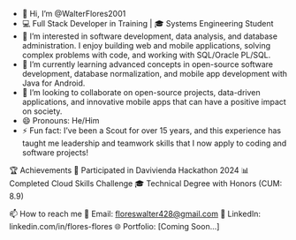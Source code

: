 - 👋 Hi, I’m @WalterFlores2001
- 💻 Full Stack Developer in Training | 🎓 Systems Engineering Student
- 👀 I’m interested in software development, data analysis, and database administration. I enjoy building web and mobile applications, solving complex problems with code, and working with SQL/Oracle PL/SQL.
- 🌱 I’m currently learning advanced concepts in open-source software development, database normalization, and mobile app development with Java for Android.
- 💞️ I’m looking to collaborate on open-source projects, data-driven applications, and innovative mobile apps that can have a positive impact on society.
- 😄 Pronouns: He/Him
- ⚡ Fun fact: I’ve been a Scout for over 15 years, and this experience has taught me leadership and teamwork skills that I now apply to coding and software projects!

🏆 Achievements
🎯 Participated in Davivienda Hackathon 2024
📊 Completed Cloud Skills Challenge
🎓 Technical Degree with Honors (CUM: 8.9)

📫 How to reach me
📧 Email: floreswalter428@gmail.com
💼 LinkedIn: linkedin.com/in/flores-flores
🌐 Portfolio: [Coming Soon...]
